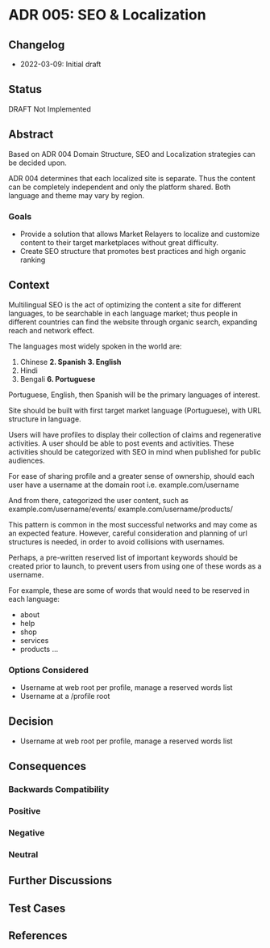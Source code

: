 # ADR 005: SEO & Localization

## Changelog
* 2022-03-09: Initial draft

## Status
DRAFT Not Implemented

## Abstract
Based on ADR 004 Domain Structure, SEO and Localization strategies can be decided upon. 

ADR 004 determines that each localized site is separate. Thus the content can be completely independent and only the platform shared. Both language and theme may vary by region.

### Goals
* Provide a solution that allows Market Relayers to localize and customize content to their target marketplaces without great difficulty.
* Create SEO structure that promotes best practices and high organic ranking

## Context
Multilingual SEO is the act of optimizing the content a site for different languages, to be searchable in each language market; thus people in different countries can find the website through organic search, expanding reach and network effect.

The languages most widely spoken in the world are:
1. Chinese
**2. Spanish**
**3. English**
4. Hindi
5. Bengali
**6. Portuguese**

Portuguese, English, then Spanish will be the primary languages of interest.

Site should be built with first target market language (Portuguese), with URL structure in language.

Users will have profiles to display their collection of claims and regenerative activities. A user should be able to post events and activities. These activities should be categorized with SEO in mind when published for public audiences.

For ease of sharing profile and a greater sense of ownership, should each user have a username at the domain root i.e. example.com/username

And from there, categorized the user content, such as example.com/username/events/ example.com/username/products/

This pattern is common in the most successful networks and may come as an expected feature. However, careful consideration and planning of url structures is needed, in order to avoid collisions with usernames.

Perhaps, a pre-written reserved list of important keywords should be created prior to launch, to prevent users from using one of these words as a username.

For example, these are some of words that would need to be reserved in each language:
* about
* help
* shop
* services
* products ...

### Options Considered
* Username at web root per profile, manage a reserved words list
* Username at a /profile root

## Decision
* Username at web root per profile, manage a reserved words list

## Consequences

### Backwards Compatibility

### Positive

### Negative

### Neutral

## Further Discussions

## Test Cases

## References